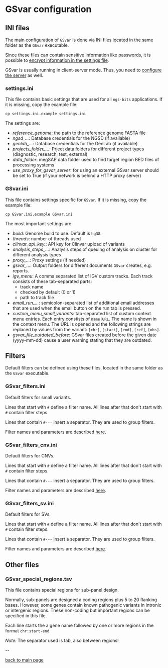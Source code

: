 # GSvar configuration

## INI files

The main configuration of `GSvar` is done via INI files located in the same folder as the `GSvar` executable.

Since these files can contain sensitive information like passwords, it is possible to [encrypt information in the settings file](encrypt_settings.md).

GSvar is usually running in client-server mode. Thus, you need to [configure the server](../GSvarServer/index.md) as well.

### settings.ini

This file contains basic settings that are used for all `ngs-bits` applications. If it is missing, copy the example file:

`cp settings.ini.example settings.ini`

The settings are:

- *reference_genome*: the path to the reference genome FASTA file
- *ngsd\_...*: Database credentials for the NGSD (if available)
- *genlab\_...*: Database credentials for the GenLab (if available)
- *projects\_folder\_...*: Prject data folders for different project types (diagnostic, research, test, external)
- *data\_folder*: megSAP data folder used to find target region BED files of processing systems
- *use_proxy_for_gsvar_server*: for using an external GSvar server should be set to True (if your network is behind a HTTP proxy server)

### GSvar.ini

This file contains settings specific for `GSvar`. If it is missing, copy the example file:

`cp GSvar.ini.example GSvar.ini`

The most important settings are:

- *build*: Genome build to use. Default is `hg38`.
- *threads*: number of threads used
- *clinvar_api_key.*: API key for Clinvar upload of variants
- *analysis\_steps\_...*: Analysis steps of queuing of analysis on cluster for different analysis types
- *proxy\_...*: Proxy settings (if needed)
- *gsvar\_...*: Output folders for different documents `GSvar` creates, e.g. reports.
- *igv\_menu*: A comma separated list of IGV custom tracks. Each track consists of these tab-separated parts:
	- track name
	- checked by default (0 or 1)
	- path to track file
- *email\_run\_...*: semicolon-separated list of additional email addresses that are used when the email button on the run tab is pressed.
- *custom\_menu\_small\_variants*: tab-separated list of custom context menu entries. Each entry constists of `name|URL`. The name is shown in the context menu. The URL is opened and the following strings are replaced by values from the variant: `[chr]`, `[start]`, `[end]`, `[ref]`, `[obs]`.
- *gsvar\_file\_outdated\_before*: GSvar files created before the given date (yyyy-mm-dd) cause a user warning stating that they are outdated.

## Filters

Default filters can be defined using these files, located in the same folder as the `GSvar` executable.

### GSvar\_filters.ini

Default filters for small variants.  

Lines that start with `#` define a filter name. All lines after that don't start with `#` contain filter steps.  

Lines that contain  `#---` insert a separator. They are used to group filters.

Filter names and parameters are described [here](../tools/VariantFilterAnnotations.md).

### GSvar\_filters\_cnv.ini

Default filters for CNVs.  

Lines that start with `#` define a filter name. All lines after that don't start with `#` contain filter steps.  

Lines that contain  `#---` insert a separator. They are used to group filters.

Filter names and parameters are described [here](../tools/CnvFilterAnnotations.md).

### GSvar\_filters\_sv.ini

Default filters for SVs.  

Lines that start with `#` define a filter name. All lines after that don't start with `#` contain filter steps.  

Lines that contain  `#---` insert a separator. They are used to group filters.

Filter names and parameters are described [here](../tools/SvFilterAnnotations.md).

## Other files

### GSvar\_special\_regions.tsv

This file contains special regions for sub-panel design.

Normally, sub-panels are designed a coding regions plus 5 to 20 flanking bases. However, some genes contain known pathogenic variants in intronic or intergenic regions. These non-coding but important regions can be specified in this file.

Each line starts the a gene name followed by one or more regions in the format `chr:start-end`.

*Note:* The separator used is tab, also between regions!

--

[back to main page](index.md)
